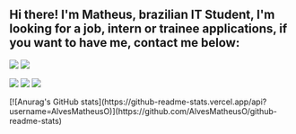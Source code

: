 ## Hi there! I'm Matheus, brazilian IT Student, I'm looking for a job, intern or trainee applications, if you want to have me, contact me below:

<div> 
  <a href="https://www.youtube.com/channel/UCNCoS9iC3PVZyrUgiCUN_PQ" target="_blank"><img src="https://img.shields.io/badge/YouTube-FF0000?style=for-the-badge&logo=youtube&logoColor=white" target="_blank"></a>
  <a href="https://www.instagram.com/matthves/" target="_blank"><img src="https://img.shields.io/badge/-Instagram-%23E4405F?style=for-the-badge&logo=instagram&logoColor=white" target="_blank"></a>
 	
 <a href="https://discord.gg/bYQq5gkg" target="_blank"><img src="https://img.shields.io/badge/Discord-7289DA?style=for-the-badge&logo=discord&logoColor=white" target="_blank"></a> 
  <a href = "mailto:matheusalv.oliveira@gmail.com"><img src="https://img.shields.io/badge/-Gmail-%23333?style=for-the-badge&logo=gmail&logoColor=white" target="_blank"></a>
  <a href="https://www.linkedin.com/in/oalves-matheus/" target="_blank"><img src="https://img.shields.io/badge/-LinkedIn-%230077B5?style=for-the-badge&logo=linkedin&logoColor=white" target="_blank"></a> 
  
</div>
[![Anurag's GitHub stats](https://github-readme-stats.vercel.app/api?username=AlvesMatheusO)](https://github.com/AlvesMatheusO/github-readme-stats)
